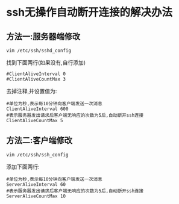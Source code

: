 # ssh无操作自动断开连接的解决办法



## 方法一:服务器端修改

`vim /etc/ssh/sshd_config`

找到下面两行(如果没有,自行添加)

```shell
#ClientAliveInterval 0
#ClientAliveCountMax 3
```

去掉注释,并设置值为:

```shell
#单位为秒,表示每10分钟向客户端发送一次消息
ClientAliveInterval 600
#表示服务器发出请求后客户端无响应的次数为5后,自动断开ssh连接
ClientAliveCountMax 5
```

## 方法二:客户端修改

`vim /etc/ssh/ssh_config`

添加下面两行:

```shell
#单位为秒,表示每10分钟向客户端发送一次消息
ServerAliveInterval 60
#表示服务器发出请求后客户端无响应的次数为5后,自动断开ssh连接
ServerAliveCountMax 10 
```





